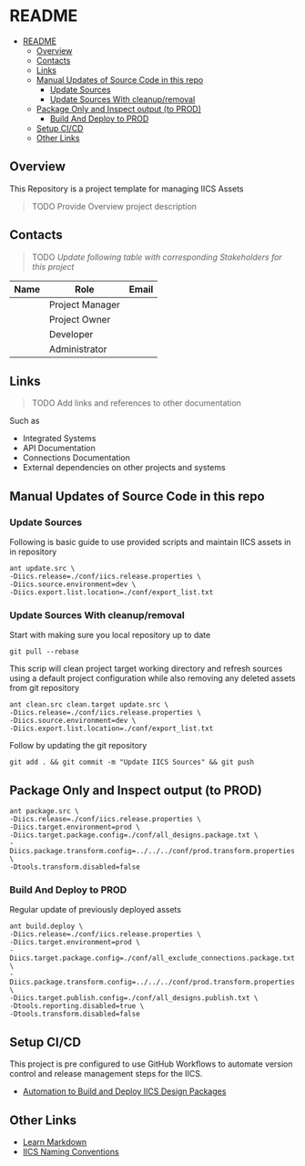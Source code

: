 # README

<!-- TOC -->

- [README](#readme)
    - [Overview](#overview)
    - [Contacts](#contacts)
    - [Links](#links)
    - [Manual Updates of Source Code in this repo](#manual-updates-of-source-code-in-this-repo)
        - [Update Sources](#update-sources)
        - [Update Sources With cleanup/removal](#update-sources-with-cleanupremoval)
    - [Package Only and Inspect output (to PROD)](#package-only-and-inspect-output-to-prod)
        - [Build And Deploy to PROD](#build-and-deploy-to-prod)
    - [Setup CI/CD](#setup-cicd)
    - [Other Links](#other-links)

<!-- /TOC -->

## Overview

This Repository is a project template for managing IICS Assets

> TODO Provide Overview project description

## Contacts

> TODO *Update following table with corresponding Stakeholders for this project*

| Name | Role            | Email |
| ---- | --------------- | ----- |
|      | Project Manager |       |
|      | Project Owner   |       |
|      | Developer       |       |
|      | Administrator   |       |

## Links

> TODO Add links and references to other documentation

Such as

- Integrated Systems
- API Documentation
- Connections Documentation
- External dependencies on other projects and systems

## Manual Updates of Source Code in this repo

### Update Sources

Following is basic guide to use provided scripts and maintain IICS assets in in repository

```shell
ant update.src \
-Diics.release=./conf/iics.release.properties \
-Diics.source.environment=dev \
-Diics.export.list.location=./conf/export_list.txt
```

### Update Sources With cleanup/removal

Start with making sure you local repository up to date

```shell
git pull --rebase
```

This scrip will clean project target working directory and refresh sources  using a default project configuration while also removing any deleted assets from git repository

```shell
ant clean.src clean.target update.src \
-Diics.release=./conf/iics.release.properties \
-Diics.source.environment=dev \
-Diics.export.list.location=./conf/export_list.txt
```

Follow by updating the git repository

```shell
git add . && git commit -m "Update IICS Sources" && git push
```

## Package Only and Inspect output (to PROD)

```shell
ant package.src \
-Diics.release=./conf/iics.release.properties \
-Diics.target.environment=prod \
-Diics.target.package.config=./conf/all_designs.package.txt \
-Diics.package.transform.config=../../../conf/prod.transform.properties \
-Dtools.transform.disabled=false
```

### Build And Deploy to PROD

Regular update of previously deployed assets

```shell
ant build.deploy \
-Diics.release=./conf/iics.release.properties \
-Diics.target.environment=prod \
-Diics.target.package.config=./conf/all_exclude_connections.package.txt \
-Diics.package.transform.config=../../../conf/prod.transform.properties \
-Diics.target.publish.config=./conf/all_designs.publish.txt \
-Dtools.reporting.disabled=true \
-Dtools.transform.disabled=false
```

## Setup CI/CD

This project is pre configured to use GitHub Workflows to automate version control and release management steps for the IICS.

- [Automation to Build and Deploy IICS Design Packages](https://github.com/jbrazda/icai-ips-bundle/blob/master/doc/build.md)

## Other Links

- [Learn Markdown](https://guides.github.com/features/mastering-markdown/)
- [IICS Naming Conventions](https://github.com/jbrazda/Informatica/blob/master/Guides/InformaticaCloud/naming_conventions.md)